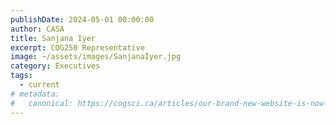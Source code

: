 ```yaml
---
publishDate: 2024-05-01 00:00:00
author: CASA
title: Sanjana Iyer
excerpt: COG250 Representative
image: ~/assets/images/SanjanaIyer.jpg
category: Executives
tags:
  - current
# metadata:
#   canonical: https://cogsci.ca/articles/our-brand-new-website-is-now-live
---
```

